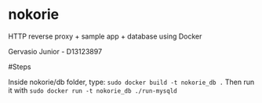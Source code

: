 nokorie
=======

HTTP reverse proxy + sample app + database using Docker

Gervasio Junior - D13123897

#Steps

Inside nokorie/db folder, type: ```sudo docker build -t nokorie_db .```
Then run it with ```sudo docker run -t nokorie_db ./run-mysqld```

